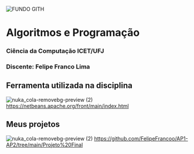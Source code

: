 
![FUNDO GITH](https://github.com/FelipeFrancoo/AP1-AP2/assets/163058758/eee42ead-c152-4fdd-892e-73a879b919ae)

# Algoritmos e Programação

### Ciência da Computação ICET/UFJ
### Discente: Felipe Franco Lima

## Ferramenta utilizada na disciplina 
![nuka_cola-removebg-preview (2)](https://github.com/FelipeFrancoo/AP1-AP2/assets/163058758/2f2c2db2-5c3b-4473-93f6-231b4bfb046e) https://netbeans.apache.org/front/main/index.html

## Meus projetos
![nuka_cola-removebg-preview (2)](https://github.com/FelipeFrancoo/AP1-AP2/assets/163058758/f6be6932-8131-4f55-85f8-ad64054c27da) https://github.com/FelipeFrancoo/AP1-AP2/tree/main/Projeto%20Final

